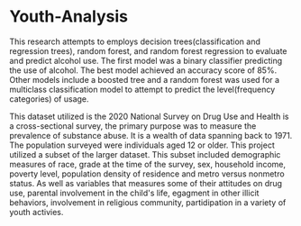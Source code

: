 # Youth-Analysis

This research attempts to employs decision trees(classification and regression trees), random forest, and random forest regression to evaluate and predict alcohol use. The first model was a binary classifier predicting the use of alcohol. The best model achieved an accuracy score of 85%. Other models include a boosted tree and a random forest was used for a multiclass classification model to attempt to predict the level(frequency categories) of usage. 

This dataset utilized is the 2020 National Survey on Drug Use and Health is a cross-sectional survey, the primary purpose was to measure the prevalence of substance abuse. It is a wealth of data spanning back to 1971. The population surveyed were individuals aged 12 or older. This
project utilized a subset of the larger dataset. This subset included demographic measures
of race, grade at the time of the survey, sex, household income, poverty level, population
density of residence and metro versus nonmetro status. As well as variables that measures some of their attitudes on drug use, parental involvement in the child's life, egagment in other illicit behaviors, involvement in religious community, partidipation in a variety of youth activies.
